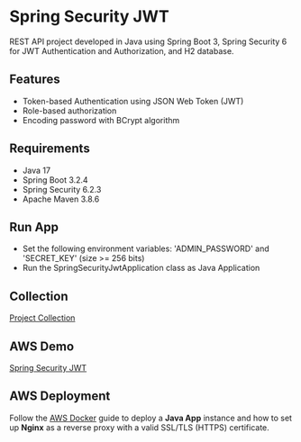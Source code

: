 # Spring Security JWT

REST API project developed in Java using Spring Boot 3, Spring Security 6 for JWT Authentication and Authorization, and H2 database.

## Features

- Token-based Authentication using JSON Web Token (JWT)
- Role-based authorization
- Encoding password with BCrypt algorithm

## Requirements

- Java 17
- Spring Boot 3.2.4
- Spring Security 6.2.3
- Apache Maven 3.8.6

## Run App

- Set the following environment variables: 'ADMIN_PASSWORD' and 'SECRET_KEY' (size >= 256 bits)
- Run the SpringSecurityJwtApplication class as Java Application

## Collection

[Project Collection](https://github.com/erebelo/spring-security-jwt/tree/main/collection)

## AWS Demo

[Spring Security JWT](https://jwt.erebelo.com/spring-security-jwt/swagger-ui/index.html)

## AWS Deployment

Follow the [AWS Docker](https://github.com/erebelo/aws-docker/tree/main) guide to deploy a **Java App** instance and how to set up **Nginx** as a reverse proxy with a valid SSL/TLS (HTTPS) certificate.
